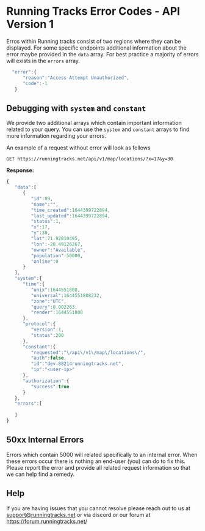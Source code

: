 # Running Tracks Error Codes - API Version 1
Erros within Running tracks consist of two regions where they can be displayed. For some specific endpoints additional information about the error maybe provided in the `data` array. For best practice a majority of errors will exists in the `errors` array.

```javascript
  "error":{
      "reason":"Access Attempt Unauthorized",
      "code":-1
   }
 ```
## Debugging with `system` and `constant`
We provide two additional arrays which contain important information related to your query. You can use the  `system` and `constant` arrays to find more information regarding your errors.

An example of a request without error will look as follows

```
GET https://runningtracks.net/api/v1/map/locations/?x=17&y=30
```

**Response:**
```javascript
{
   "data":[
      {
         "id":89,
         "name":"",
         "time_created":1644399722894,
         "last_updated":1644399722894,
         "status":1,
         "x":17,
         "y":30,
         "lat":71.92010495,
         "lon":-28.49126267,
         "owner":"Available",
         "population":50000,
         "online":0
      }
   ],
   "system":{
      "time":{
         "unix":1644551808,
         "universal":1644551808232,
         "zone":"UTC",
         "query":0.002263,
         "render":1644551808
      },
      "protocol":{
         "version":1,
         "status":200
      },
      "constant":{
         "requested":"\/api\/v1\/map\/locations\/",
         "auth":false,
         "id":"dev.88214runningtracks.net",
         "ip":"<user-ip>"
      },
      "authorization":{
         "success":true
      }
   },
   "errors":[
      
   ]
}
```

## 50xx Internal Errors
Errors which contain 5000 will related specifically to an internal error. When these errors occur there is nothing an end-user (you) can do to fix this. Please report the error and provide all related request information so that we can help find a remedy.

## Help
If you are having issues that you cannot resolve please reach out to us at support@runningtracks.net or via discord or our forum at https://forum.runningtracks.net/


